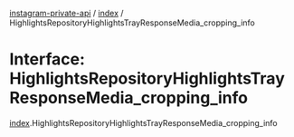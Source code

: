 [instagram-private-api](../../README.md) / [index](../../modules/index.md) / HighlightsRepositoryHighlightsTrayResponseMedia_cropping_info

# Interface: HighlightsRepositoryHighlightsTrayResponseMedia\_cropping\_info

[index](../../modules/index.md).HighlightsRepositoryHighlightsTrayResponseMedia_cropping_info
